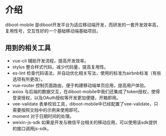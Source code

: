 # 介绍

diboot-mobile 是diboot开发平台为适应移动端开发，而研发的一套开发效率高，复用性号，交互性好的一个基础移动端基础项目。

## 用到的相关工具
* vue-cli 辅助开发流程，提高开发效率。
* stylus 整合样式代码，减少代码量，提高复用性。
* es-lint 检查代码语法，并自动优化相关写法，使用的标准为airbnb标准（有些选项有所更改）。
* vue-router 控制页面路由，便于构建移动端单页应用，提高用户体验。
* axios 与后端的数据交互，在diboot-mobile中我们还集成了token授权，使得登录授权，以及OAuth授权等开发更加便捷，开箱即用。
* vee-validate 表单校验工具，diboot-mobile中已经配置了vee-validate，只需要按照文档中的示例来使用即可。
* moment 对于日期时间的处理。
* weixin-js-sdk 如果是开发与微信平台相关的移动应用，可以使用该sdk提供的接口调用js-sdk。
